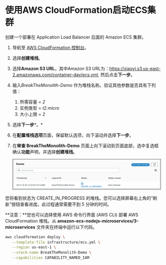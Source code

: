 # 使用AWS CloudFormation启动ECS集群

创建一个部署在 Application Load Balancer 后面的 Amazon ECS 集群。

1. 导航至 [AWS CloudFormation 控制台](https://console.aws.amazon.com/cloudformation/home)。

2. 选择**创建堆栈**。

3. 选择**Amazon S3 URL**，其中Amazon S3 URL为：https://xiaoyj.s3.us-east-2.amazonaws.com/container-day/ecs.yml, 然后点击**下一步**。

4. 输入*BreakTheMonolith-Demo* 作为堆栈名称。验证其他参数是否具有下列值：

   1. 所需容量 = *2*
   2. 实例类型 = *t2.micro*
   3. 大小上限 = *2*

5. 选择**下一步***。*

6. 在**配置堆栈选项**页面，保留默认选项，向下滚动并选择**下一步**。

7. 在**审查 BreakTheMonolith-Demo** 页面上向下滚动到页面底部，选中复选框确认**功能**声明，并选择**创建堆栈**。

   ![](images/3.1.cfn-create-in-progress.png)

您将看到状态为 CREATE_IN_PROGRESS 的堆栈。您可以选择屏幕右上角的“刷新”按钮查看进度。此过程通常需要不到 5 分钟的时间。

**注意：**您也可以选择使用 AWS 命令行界面 (AWS CLI) 部署 AWS CloudFormation 堆栈。从 **amazon-ecs-nodejs-microservices/3-microservices** 文件夹在终端中运行以下代码。

```bash 
aws cloudformation deploy \
   --template-file infrastructure/ecs.yml \
   --region us-east-1 \
   --stack-name BreakTheMonolith-Demo \
   --capabilities CAPABILITY_NAMED_IAM
```

